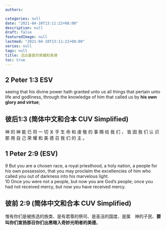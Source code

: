 ```yaml
---
authors:

categories: null
date: "2021-04-10T13:11:22+08:00"
description: null
draft: false
featuredImage: null
lastmod: "2021-04-10T13:11:22+08:00"
series: null
tags: null
title: 活出基督的荣耀和美德
toc: true
---
```


<!--more-->

## 2 Peter 1:3 ESV
seeing that his divine power hath granted unto us all things that pertain unto life and godliness, through the knowledge of him that called us by **his own glory and virtue**;  

## 彼后1:3 (简体中文和合本 CUV Simplified)
神 的 神 能 已 将 一 切 关 乎 生 命 和 虔 敬 的 事 赐 给 我 们 ， 皆 因 我 们 认 识 那 用 自 己 荣 耀 和 美 德 召 我 们 的 主 。  

## 1 Peter 2:9 (ESV)
9 But you are a chosen race, a royal priesthood, a holy nation, a people for his own possession, that you may proclaim the excellencies of him who called you out of darkness into his marvelous light.  
10 Once you were not a people, but now you are God’s people; once you had not received mercy, but now you have received mercy.

## 彼前 2:9 (简体中文和合本 CUV Simplified)
惟有你们是被拣选的族类、是有君尊的祭司、是圣洁的国度、是属　神的子民、**要叫你们宣扬那召你们出黑暗入奇妙光明者的美德**。
